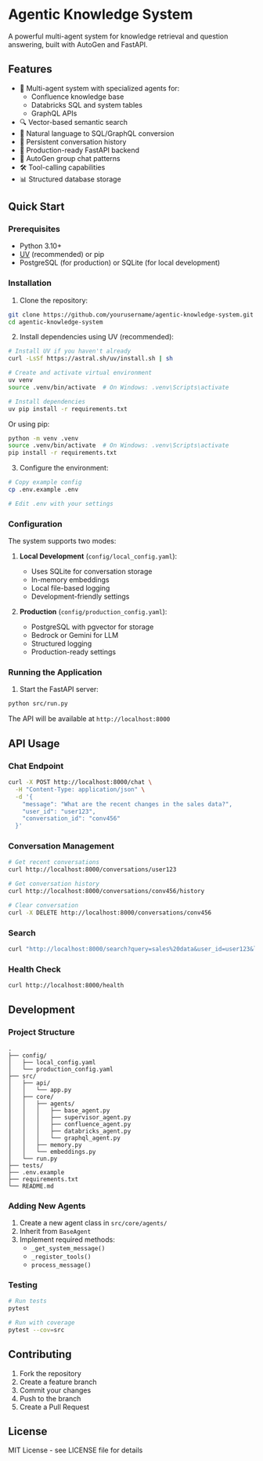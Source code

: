 # Agentic Knowledge System

A powerful multi-agent system for knowledge retrieval and question answering, built with AutoGen and FastAPI.

## Features

- 🤖 Multi-agent system with specialized agents for:
  - Confluence knowledge base
  - Databricks SQL and system tables
  - GraphQL APIs
- 🔍 Vector-based semantic search
- 💬 Natural language to SQL/GraphQL conversion
- 📝 Persistent conversation history
- 🚀 Production-ready FastAPI backend
- 🔄 AutoGen group chat patterns
- 🛠️ Tool-calling capabilities
- 📊 Structured database storage

## Quick Start

### Prerequisites

- Python 3.10+
- [UV](https://github.com/astral-sh/uv) (recommended) or pip
- PostgreSQL (for production) or SQLite (for local development)

### Installation

1. Clone the repository:
```bash
git clone https://github.com/yourusername/agentic-knowledge-system.git
cd agentic-knowledge-system
```

2. Install dependencies using UV (recommended):
```bash
# Install UV if you haven't already
curl -LsSf https://astral.sh/uv/install.sh | sh

# Create and activate virtual environment
uv venv
source .venv/bin/activate  # On Windows: .venv\Scripts\activate

# Install dependencies
uv pip install -r requirements.txt
```

Or using pip:
```bash
python -m venv .venv
source .venv/bin/activate  # On Windows: .venv\Scripts\activate
pip install -r requirements.txt
```

3. Configure the environment:
```bash
# Copy example config
cp .env.example .env

# Edit .env with your settings
```

### Configuration

The system supports two modes:

1. **Local Development** (`config/local_config.yaml`):
   - Uses SQLite for conversation storage
   - In-memory embeddings
   - Local file-based logging
   - Development-friendly settings

2. **Production** (`config/production_config.yaml`):
   - PostgreSQL with pgvector for storage
   - Bedrock or Gemini for LLM
   - Structured logging
   - Production-ready settings

### Running the Application

1. Start the FastAPI server:
```bash
python src/run.py
```

The API will be available at `http://localhost:8000`

## API Usage

### Chat Endpoint
```bash
curl -X POST http://localhost:8000/chat \
  -H "Content-Type: application/json" \
  -d '{
    "message": "What are the recent changes in the sales data?",
    "user_id": "user123",
    "conversation_id": "conv456"
  }'
```

### Conversation Management
```bash
# Get recent conversations
curl http://localhost:8000/conversations/user123

# Get conversation history
curl http://localhost:8000/conversations/conv456/history

# Clear conversation
curl -X DELETE http://localhost:8000/conversations/conv456
```

### Search
```bash
curl "http://localhost:8000/search?query=sales%20data&user_id=user123&limit=5"
```

### Health Check
```bash
curl http://localhost:8000/health
```

## Development

### Project Structure
```
.
├── config/
│   ├── local_config.yaml
│   └── production_config.yaml
├── src/
│   ├── api/
│   │   └── app.py
│   ├── core/
│   │   ├── agents/
│   │   │   ├── base_agent.py
│   │   │   ├── supervisor_agent.py
│   │   │   ├── confluence_agent.py
│   │   │   ├── databricks_agent.py
│   │   │   └── graphql_agent.py
│   │   ├── memory.py
│   │   └── embeddings.py
│   └── run.py
├── tests/
├── .env.example
├── requirements.txt
└── README.md
```

### Adding New Agents

1. Create a new agent class in `src/core/agents/`
2. Inherit from `BaseAgent`
3. Implement required methods:
   - `_get_system_message()`
   - `_register_tools()`
   - `process_message()`

### Testing

```bash
# Run tests
pytest

# Run with coverage
pytest --cov=src
```

## Contributing

1. Fork the repository
2. Create a feature branch
3. Commit your changes
4. Push to the branch
5. Create a Pull Request

## License

MIT License - see LICENSE file for details 